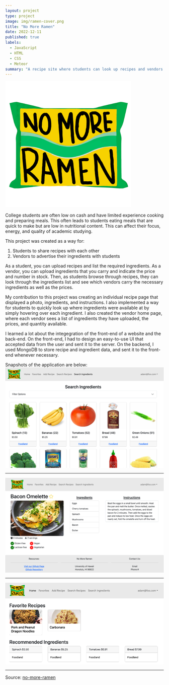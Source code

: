```yaml
---
layout: project
type: project
image: img/ramen-cover.png
title: "No More Ramen"
date: 2022-12-11
published: true
labels:
  - JavaScript
  - HTML
  - CSS
  - Meteor
summary: "A recipe site where students can look up recipes and vendors can advertise their ingredients"
---
```


<img width=400 class="img-fluid" src="../img/ramen-cover.png">

College students are often low on cash and have limited experience cooking and preparing meals.  This often leads to students eating meals that are quick to make but are low in nutritional content.  This can affect their focus, energy, and quality of academic studying.

This project was created as a way for:
  1) Students to share recipes with each other
  2) Vendors to advertise their ingredients with students

As a student, you can upload recipes and list the required ingredients.  As a vendor, you can upload ingredients that you carry and indicate the price and number in stock.  Then, as students browse through recipes, they can look through the ingredients list and see which vendors carry the necessary ingredients as well as the prices.

My contribution to this project was creating an individual recipe page that displayed a photo, ingredients, and instructions.  I also implemented a way for students to quickly look up where ingredients were available at by simply hovering over each ingredient.  I also created the vendor home page, where each vendor sees a list of ingredients they have uploaded, the prices, and quantity available.

I learned a lot about the integegration of the front-end of a website and the back-end.  On the front-end, I had to design an easy-to-use UI that accepted data from the user and sent it to the server.  On the backend, I used MongoDB to store recipe and ingredient data, and sent it to the front-end whenever necessary.

Snapshots of the application are below:
<img class="img-fluid" src="../img/nomoreramen-sample1.png">
<hr>
<img class="img-fluid" src="../img/nomoreramen-sample2.png">
<hr>
<img class="img-fluid" src="../img/nomoreramen-sample3.png">
<hr>
Source: <a href="https://no-more-ramen.github.io/"><i class="large github icon "></i>no-more-ramen</a>
